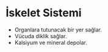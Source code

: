 # İskelet Sistemi
- Organlara tutunacak bir yer sağlar.
- Vücuda diklik sağlar.
- Kalsiyum ve mineral depolar.

